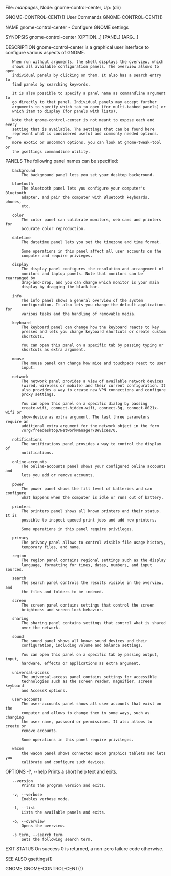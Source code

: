 File: *manpages*,  Node: gnome-control-center,  Up: (dir)

GNOME-CONTROL-CENT(1)            User Commands           GNOME-CONTROL-CENT(1)



NAME
       gnome-control-center - Configure GNOME settings

SYNOPSIS
       gnome-control-center [OPTION...] [PANEL] [ARG...]

DESCRIPTION
       gnome-control-center is a graphical user interface to configure various
       aspects of GNOME.

       When run without arguments, the shell displays the overview, which
       shows all available configuration panels. The overview allows to open
       individual panels by clicking on them. It also has a search entry to
       find panels by searching keywords.

       It is also possible to specify a panel name as commandline argument to
       go directly to that panel. Individual panels may accept further
       arguments to specify which tab to open (for multi-tabbed panels) or
       which item to display (for panels with lists).

       Note that gnome-control-center is not meant to expose each and every
       setting that is available. The settings that can be found here
       represent what is considered useful and commonly needed options. For
       more exotic or uncommon options, you can look at gnome-tweak-tool or
       the gsettings commandline utility.

PANELS
       The following panel names can be specified:

       background
           The background panel lets you set your desktop background.

       bluetooth
           The bluetooth panel lets you configure your computer's Bluetooth
           adapter, and pair the computer with Bluetooth keyboards, phones,
           etc.

       color
           The color panel can calibrate monitors, web cams and printers for
           accurate color reproduction.

       datetime
           The datetime panel lets you set the timezone and time format.

           Some operations in this panel affect all user accounts on the
           computer and require privieges.

       display
           The display panel configures the resolution and arrangement of
           monitors and laptop panels. Note that monitors can be rearranged by
           drag-and-drop, and you can change which monitor is your main
           display by dragging the black bar.

       info
           The info panel shows a general overview of the system
           configuration. It also lets you change the default applications for
           various tasks and the handling of removable media.

       keyboard
           The keyboard panel can change how the keyboard reacts to key
           presses and lets you change keyboard shortcuts or create custom
           shortcuts.

           You can open this panel on a specific tab by passing typing or
           shortcuts as extra argument.

       mouse
           The mouse panel can change how mice and touchpads react to user
           input.

       network
           The network panel provides a view of available network devices
           (wired, wireless or mobile) and their current configuration. It
           also provides a way to create new VPN connections and configure
           proxy settings.

           You can open this panel on a specific dialog by passing
           create-wifi, connect-hidden-wifi, connect-3g, connect-8021x-wifi or
           show-device as extra argument. The last three parameters require an
           additional extra argument for the network object in the form
           /org/freedesktop/NetworkManager/Devices/0.

       notifications
           The notifications panel provides a way to control the display of
           notifications.

       online-accounts
           The online-accounts panel shows your configured online accounts and
           lets you add or remove accounts.

       power
           The power panel shows the fill level of batteries and can configure
           what happens when the computer is idle or runs out of battery.

       printers
           The printers panel shows all known printers and their status. It is
           possible to inspect queued print jobs and add new printers.

           Some operations in this panel require privileges.

       privacy
           The privacy panel allows to control visible file usage history,
           temporary files, and name.

       region
           The region panel contains regional settings such as the display
           language, formatting for times, dates, numbers, and input sources.

       search
           The search panel controls the results visible in the overview, and
           the files and folders to be indexed.

       screen
           The screen panel contains settings that control the screen
           brightness and screen lock behavior.

       sharing
           The sharing panel contains settings that control what is shared
           over the network.

       sound
           The sound panel shows all known sound devices and their
           configuration, including volume and balance settings.

           You can open this panel on a specific tab by passing output, input,
           hardware, effects or applications as extra argument.

       universal-access
           The universal-access panel contains settings for accessible
           technologies such as the screen reader, magnifier, screen keyboard
           and AccessX options.

       user-accounts
           The user-accounts panel shows all user accounts that exist on the
           computer and allows to change them in some ways, such as changing
           the user name, password or permissions. It also allows to create or
           remove accounts.

           Some operations in this panel require privileges.

       wacom
           the wacom panel shows connected Wacom graphics tablets and lets you
           calibrate and configure such devices.

OPTIONS
       -?, --help
           Prints a short help text and exits.

       --version
           Prints the program version and exits.

       -v, --verbose
           Enables verbose mode.

       -l, --list
           Lists the available panels and exits.

       -o, --overview
           Opens the overview.

       -s term, --search term
           Sets the following search term.

EXIT STATUS
       On success 0 is returned, a non-zero failure code otherwise.

SEE ALSO
       gsettings(1)



GNOME                                                    GNOME-CONTROL-CENT(1)
